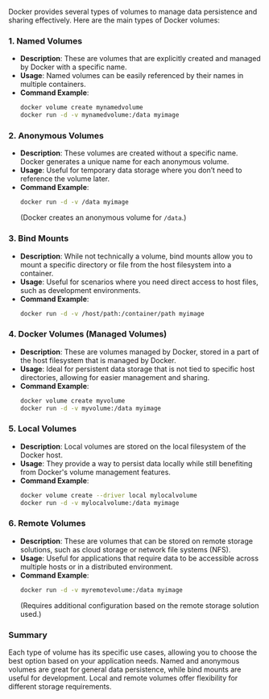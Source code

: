 Docker provides several types of volumes to manage data persistence and sharing effectively. Here are the main types of Docker volumes:

### 1. **Named Volumes**

- **Description**: These are volumes that are explicitly created and managed by Docker with a specific name.
- **Usage**: Named volumes can be easily referenced by their names in multiple containers.
- **Command Example**:
  ```bash
  docker volume create mynamedvolume
  docker run -d -v mynamedvolume:/data myimage
  ```

### 2. **Anonymous Volumes**

- **Description**: These volumes are created without a specific name. Docker generates a unique name for each anonymous volume.
- **Usage**: Useful for temporary data storage where you don’t need to reference the volume later.
- **Command Example**:
  ```bash
  docker run -d -v /data myimage
  ```
  (Docker creates an anonymous volume for `/data`.)

### 3. **Bind Mounts**

- **Description**: While not technically a volume, bind mounts allow you to mount a specific directory or file from the host filesystem into a container.
- **Usage**: Useful for scenarios where you need direct access to host files, such as development environments.
- **Command Example**:
  ```bash
  docker run -d -v /host/path:/container/path myimage
  ```

### 4. **Docker Volumes (Managed Volumes)**

- **Description**: These are volumes managed by Docker, stored in a part of the host filesystem that is managed by Docker.
- **Usage**: Ideal for persistent data storage that is not tied to specific host directories, allowing for easier management and sharing.
- **Command Example**:
  ```bash
  docker volume create myvolume
  docker run -d -v myvolume:/data myimage
  ```

### 5. **Local Volumes**

- **Description**: Local volumes are stored on the local filesystem of the Docker host.
- **Usage**: They provide a way to persist data locally while still benefiting from Docker's volume management features.
- **Command Example**:
  ```bash
  docker volume create --driver local mylocalvolume
  docker run -d -v mylocalvolume:/data myimage
  ```

### 6. **Remote Volumes**

- **Description**: These are volumes that can be stored on remote storage solutions, such as cloud storage or network file systems (NFS).
- **Usage**: Useful for applications that require data to be accessible across multiple hosts or in a distributed environment.
- **Command Example**:
  ```bash
  docker run -d -v myremotevolume:/data myimage
  ```
  (Requires additional configuration based on the remote storage solution used.)

### Summary

Each type of volume has its specific use cases, allowing you to choose the best option based on your application needs. Named and anonymous volumes are great for general data persistence, while bind mounts are useful for development. Local and remote volumes offer flexibility for different storage requirements.